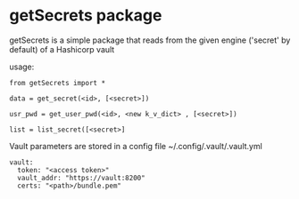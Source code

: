 # getSecrets package

getSecrets is a simple package that reads from the given engine ('secret' by default) of a Hashicorp vault

usage:

```
from getSecrets import *

data = get_secret(<id>, [<secret>])

usr_pwd = get_user_pwd(<id>, <new k_v_dict> , [<secret>])

list = list_secret([<secret>]

```

Vault parameters are stored in a config file ~/.config/.vault/.vault.yml

```
vault:
  token: "<access token>"
  vault_addr: "https://vault:8200"
  certs: "<path>/bundle.pem"
```